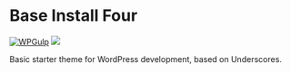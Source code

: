Base Install Four
===

[![WPGulp](https://img.shields.io/badge/Built%20For%20WordPress-%E2%93%A6-lightgrey.svg?style=flat-square)](https://github.com/mikejandreau/Base-Install-Four) [![](https://img.shields.io/wordpress/v/akismet.svg?maxAge=2592000&style=flat-square&label=WordPress)](https://github.com/mikejandreau/Base-Install-Four) 

Basic starter theme for WordPress development, based on Underscores.